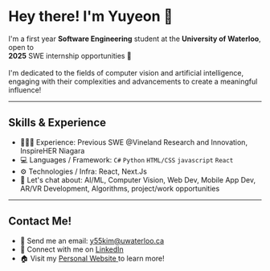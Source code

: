 # Hey there! I'm Yuyeon 👋

I'm a first year **Software Engineering** student at the **University of Waterloo**, open to \
**2025** SWE internship opportunities 🌱 \
\
I'm dedicated to the fields of computer vision and artificial intelligence, engaging with their complexities and advancements to create a meaningful influence!

---
## Skills & Experience
- 👨🏻‍💻 Experience: Previous SWE @Vineland Research and Innovation, InspireHER Niagara
- 💻 Languages / Framework: `C#` `Python` `HTML/CSS` `javascript` `React`
- ⚙️ Technologies / Infra: React, Next.Js
- 💬 Let's chat about: AI/ML, Computer Vision, Web Dev, Mobile App Dev, AR/VR Development, Algorithms, project/work opportunities

---
## Contact Me!
- 📧 Send me an email: y55kim@uwaterloo.ca
- 🔗 Connect with me on <a href="www.linkedin.com/in/yuyeon"> LinkedIn </a>
- 🏠 Visit my <a href="https://donghwui.com"> Personal Website </a> to learn more!

